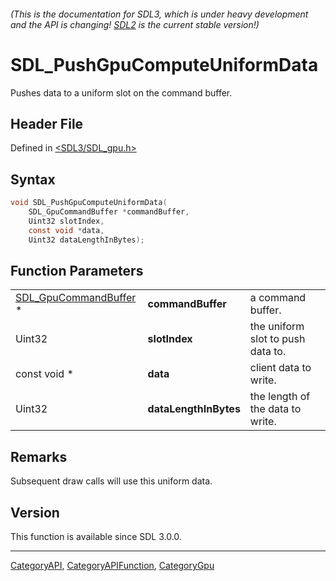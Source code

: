 ###### (This is the documentation for SDL3, which is under heavy development and the API is changing! [SDL2](https://wiki.libsdl.org/SDL2/) is the current stable version!)
# SDL_PushGpuComputeUniformData

Pushes data to a uniform slot on the command buffer.

## Header File

Defined in [<SDL3/SDL_gpu.h>](https://github.com/libsdl-org/SDL/blob/main/include/SDL3/SDL_gpu.h)

## Syntax

```c
void SDL_PushGpuComputeUniformData(
    SDL_GpuCommandBuffer *commandBuffer,
    Uint32 slotIndex,
    const void *data,
    Uint32 dataLengthInBytes);
```

## Function Parameters

|                                                |                       |                                   |
| ---------------------------------------------- | --------------------- | --------------------------------- |
| [SDL_GpuCommandBuffer](SDL_GpuCommandBuffer) * | **commandBuffer**     | a command buffer.                 |
| Uint32                                         | **slotIndex**         | the uniform slot to push data to. |
| const void *                                   | **data**              | client data to write.             |
| Uint32                                         | **dataLengthInBytes** | the length of the data to write.  |

## Remarks

Subsequent draw calls will use this uniform data.

## Version

This function is available since SDL 3.0.0.

----
[CategoryAPI](CategoryAPI), [CategoryAPIFunction](CategoryAPIFunction), [CategoryGpu](CategoryGpu)

